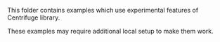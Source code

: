This folder contains examples which use experimental features of Centrifuge library.

These examples may require additional local setup to make them work.
